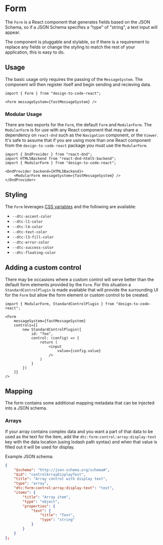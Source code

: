 # Form

The `Form` is a React component that generates fields based on the JSON Schema, so if a JSON Schema specifies a "type" of "string", a text input will appear.

The component is pluggable and stylable, so if there is a requirement to replace any fields or change the styling to match the rest of your application, this is easy to do.

## Usage

The basic usage only requires the passing of the `MessageSystem`. The component will then register itself and begin sending and recieving data.

```tsx
import { Form } from "design-to-code-react";

<Form messageSystem={fastMessageSystem} />
```

### Modular Usage

There are two exports for the `Form`, the default `Form` and `ModularForm`. The `ModularForm` is for use with any React component that may share a dependency on `react-dnd` such as the `Navigation` component, or the `Viewer`. It's safe to assume that if you are using more than one React component from the `design-to-code-react` package you must use the `ModularForm`.

```tsx
import { DndProvider } from "react-dnd";
import HTML5Backend from "react-dnd-html5-backend";
import { ModularForm } from "design-to-code-react";

<DndProvider backend={HTML5Backend}>
    <ModularForm messageSystem={fastMessageSystem} />
</DndProvider>
```

## Styling

The `Form` leverages [CSS variables](https://developer.mozilla.org/en-US/docs/Web/CSS/Using_CSS_custom_properties) and the following are available:

- `--dtc-accent-color`
- `--dtc-l1-color`
- `--dtc-l4-color`
- `--dtc-text-color`
- `--dtc-l3-fill-color`
- `--dtc-error-color`
- `--dtc-success-color`
- `--dtc-floating-color`

## Adding a custom control

There may be occasions where a custom control will serve better than the default form elements provided by the `Form`. For this situation a `StandardControlPlugin` is made available that will provide the surrounding UI for the `Form` but allow the form element or custom control to be created.

```tsx
import { ModularForm, StandardControlPlugin } from "design-to-code-react";

<Form
    messageSystem={fastMessageSystem}
    controls={[
        new StandardControlPlugin({
            id: "foo",
            control: (config) => {
                return (
                    <input
                        value={config.value}
                    />
                )
            }
        })
    ]}
/>
```

## Mapping

The form contains some additional mapping metadata that can be injected into a JSON schema.

### Arrays

If your array contains complex data and you want a part of that data to be used as the text for the item, add the `dtc:form:control:array:display-text` key with the data location (using lodash path syntax) and when that value is filled out it will be used for display.

Example JSON schema:
```json
{
    "$schema": "http://json-schema.org/schema#",
    "$id": "controlArrayDisplayText",
    "title": "Array control with display text",
    "type": "array",
    "dtc:form:control:array:display-text": "text",
    "items": {
        "title": "Array item",
        "type": "object",
        "properties": {
            "text": {
                "title": "Text",
                "type": "string"
            }
        }
    }
};
```
